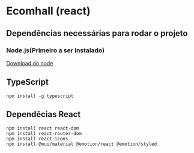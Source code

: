 # Ecomhall (react)
## Dependências necessárias para rodar o projeto
### Node.js(Primeiro a ser instalado)
[Download do node](https://nodejs.org/en/download)
## TypeScript
```
npm install -g typescript
```

## Dependêcias React
```
npm install react react-dom
npm install react-router-dom
npm install react-icons
npm install @mui/material @emotion/react @emotion/styled
```



